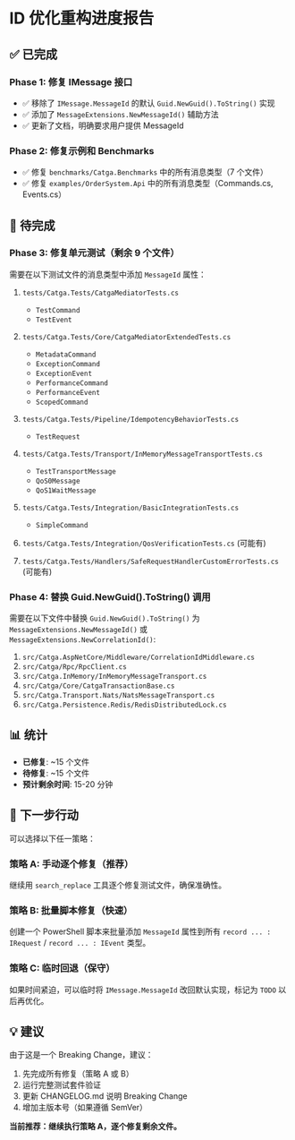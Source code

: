 # ID 优化重构进度报告

## ✅ 已完成

### Phase 1: 修复 IMessage 接口
- ✅ 移除了 `IMessage.MessageId` 的默认 `Guid.NewGuid().ToString()` 实现
- ✅ 添加了 `MessageExtensions.NewMessageId()` 辅助方法
- ✅ 更新了文档，明确要求用户提供 MessageId

###  Phase 2: 修复示例和 Benchmarks
- ✅ 修复 `benchmarks/Catga.Benchmarks` 中的所有消息类型（7 个文件）
- ✅ 修复 `examples/OrderSystem.Api` 中的所有消息类型（Commands.cs, Events.cs）

##  🔄 待完成

### Phase 3: 修复单元测试（剩余 9 个文件）
需要在以下测试文件的消息类型中添加 `MessageId` 属性：

1. `tests/Catga.Tests/CatgaMediatorTests.cs`
   - `TestCommand`
   - `TestEvent`

2. `tests/Catga.Tests/Core/CatgaMediatorExtendedTests.cs`
   - `MetadataCommand`
   - `ExceptionCommand`
   - `ExceptionEvent`
   - `PerformanceCommand`
   - `PerformanceEvent`
   - `ScopedCommand`

3. `tests/Catga.Tests/Pipeline/IdempotencyBehaviorTests.cs`
   - `TestRequest`

4. `tests/Catga.Tests/Transport/InMemoryMessageTransportTests.cs`
   - `TestTransportMessage`
   - `QoS0Message`
   - `QoS1WaitMessage`

5. `tests/Catga.Tests/Integration/BasicIntegrationTests.cs`
   - `SimpleCommand`

6. `tests/Catga.Tests/Integration/QosVerificationTests.cs` (可能有)

7. `tests/Catga.Tests/Handlers/SafeRequestHandlerCustomErrorTests.cs` (可能有)

### Phase 4: 替换 Guid.NewGuid().ToString() 调用
需要在以下文件中替换 `Guid.NewGuid().ToString()` 为 `MessageExtensions.NewMessageId()` 或 `MessageExtensions.NewCorrelationId()`:

1. `src/Catga.AspNetCore/Middleware/CorrelationIdMiddleware.cs`
2. `src/Catga/Rpc/RpcClient.cs`
3. `src/Catga.InMemory/InMemoryMessageTransport.cs`
4. `src/Catga/Core/CatgaTransactionBase.cs`
5. `src/Catga.Transport.Nats/NatsMessageTransport.cs`
6. `src/Catga.Persistence.Redis/RedisDistributedLock.cs`

## 📊 统计

- **已修复**: ~15 个文件
- **待修复**: ~15 个文件
- **预计剩余时间**: 15-20 分钟

## 🎯 下一步行动

可以选择以下任一策略：

### 策略 A: 手动逐个修复（推荐）
继续用 `search_replace` 工具逐个修复测试文件，确保准确性。

### 策略 B: 批量脚本修复（快速）
创建一个 PowerShell 脚本来批量添加 `MessageId` 属性到所有 `record ... : IRequest` / `record ... : IEvent` 类型。

### 策略 C: 临时回退（保守）
如果时间紧迫，可以临时将 `IMessage.MessageId` 改回默认实现，标记为 `TODO` 以后再优化。

## 💡 建议

由于这是一个 Breaking Change，建议：
1. 先完成所有修复（策略 A 或 B）
2. 运行完整测试套件验证
3. 更新 CHANGELOG.md 说明 Breaking Change
4. 增加主版本号（如果遵循 SemVer）

**当前推荐：继续执行策略 A，逐个修复剩余文件。**

